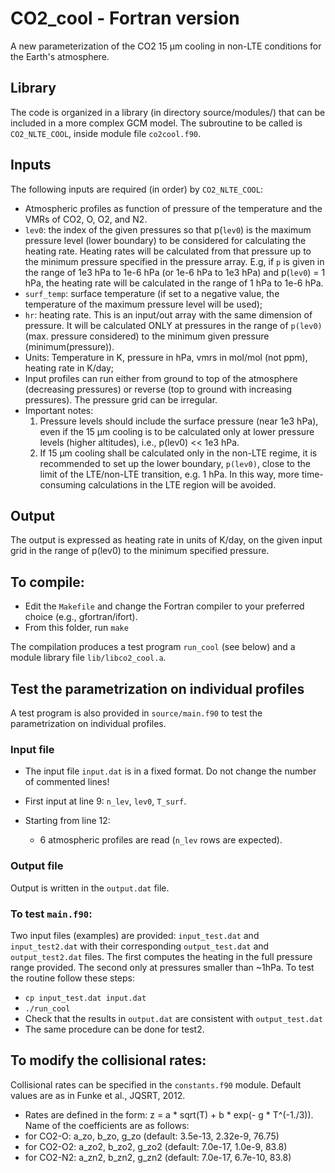 # CO2_cool - Fortran version
A new parameterization of the CO2 15 µm cooling in non-LTE conditions for the Earth's atmosphere.

## Library 

The code is organized in a library (in directory source/modules/) that can be included in a more complex GCM model. 
The subroutine to be called is `CO2_NLTE_COOL`, inside module file `co2cool.f90`. 

## Inputs

The following inputs are required (in order) by `CO2_NLTE_COOL`:
- Atmospheric profiles as function of pressure of the temperature and the VMRs of CO2, O, O2, and N2. 
- `lev0`: the index of the given pressures so that p(`lev0`) is the maximum pressure level (lower boundary) to be considered for calculating the heating rate. Heating rates will be calculated from that pressure up to the minimum pressure specified in the pressure array. E.g, if `p` is given in the range of 1e3 hPa to 1e-6 hPa (or 1e-6 hPa to 1e3 hPa) and p(`lev0`) = 1 hPa, the heating rate will be calculated in the range of 1 hPa to 1e-6 hPa.
- `surf_temp`: surface temperature (if set to a negative value, the temperature of the maximum pressure level will be used);
- `hr`: heating rate. This is an input/out array with the same dimension of pressure. It will be calculated ONLY at pressures in the range of `p(lev0)` (max. pressure considered) to the minimum given pressure (minimum(pressure)). 
- Units: Temperature in K, pressure in hPa, vmrs in mol/mol (not ppm), heating rate in K/day;
- Input profiles can run either from ground to top of the atmosphere (decreasing pressures) or reverse (top to ground with increasing pressures). The pressure grid can be irregular. 
- Important notes:
  1) Pressure levels should include the surface pressure (near 1e3 hPa), even if the 15 µm cooling is to be calculated only at lower pressure levels (higher altitudes), i.e., p(lev0) << 1e3 hPa.
  2) If 15 µm cooling shall be calculated only in the non-LTE regime, it is recommended to set up the lower boundary, `p(lev0)`, close to the limit of the LTE/non-LTE transition, e.g. 1 hPa. In this way, more time-consuming calculations in the LTE region will be avoided.

## Output

The output is expressed as heating rate in units of K/day, on the given input grid in the range of p(lev0) to the minimum specified pressure.

## To compile:
- Edit the `Makefile` and change the Fortran compiler to your preferred choice (e.g., gfortran/ifort).
- From this folder, run `make`

The compilation produces a test program `run_cool` (see below) and a module library file `lib/libco2_cool.a`.

## Test the parametrization on individual profiles
A test program is also provided in `source/main.f90` to test the parametrization on individual profiles. 
### Input file
- The input file `input.dat` is in a fixed format. Do not change the number of commented lines!

- First input at line 9: `n_lev`, `lev0`, `T_surf`.

- Starting from line 12:
    - 6 atmospheric profiles are read (`n_lev` rows are expected). 

### Output file
Output is written in the `output.dat` file.

### To test `main.f90`:
Two input files (examples) are provided: `input_test.dat` and `input_test2.dat` with their corresponding `output_test.dat` and `output_test2.dat` files. The first computes the heating in the full pressure range provided. The second only at pressures smaller than ~1hPa. To test the routine follow these steps: 
- `cp input_test.dat input.dat`
- `./run_cool`
- Check that the results in `output.dat` are consistent with `output_test.dat`
- The same procedure can be done for test2.

## To modify the collisional rates:
Collisional rates can be specified in the `constants.f90` module. Default values are as in Funke et al., JQSRT, 2012.
- Rates are defined in the form: z = a * sqrt(T) + b * exp(- g * T^(-1./3)). Name of the coefficients are as follows: 
- for CO2-O: a_zo, b_zo, g_zo  (default: 3.5e-13, 2.32e-9, 76.75)
- for CO2-O2: a_zo2, b_zo2, g_zo2  (default: 7.0e-17, 1.0e-9, 83.8)
- for CO2-N2: a_zn2, b_zn2, g_zn2  (default: 7.0e-17, 6.7e-10, 83.8)
